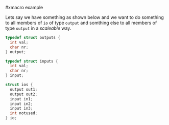 #xmacro example

Lets say we have something as shown below and we want to do something to all members of ```io``` of type ```output``` and somthing else to all members of type ```output``` in a _scaleable_ way. 
```c
typedef struct outputs {
  int val;
  char nr;
} output;

typedef struct inputs {
  int val;
  char nr;
} input;

struct ios {
  output out1;
  output out2;
  input in1;
  input in2;
  input in3;
  int notused;
} io;
```

